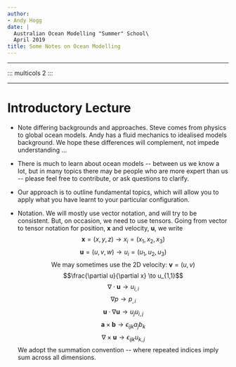 ```yaml
---
author:
- Andy Hogg
date: |
  Australian Ocean Modelling "Summer" School\
  April 2019
title: Some Notes on Ocean Modelling
---
```


------------------------------------------------------------------------

::: multicols
2
:::

------------------------------------------------------------------------

# Introductory Lecture

- Note differing backgrounds and approaches. Steve comes from physics to
  global ocean models. Andy has a fluid mechanics to idealised models
  background. We hope these differences will complement, not impede
  understanding ...

- There is much to learn about ocean models -- between us we know a lot,
  but in many topics there may be people who are more expert than us --
  please feel free to contribute, or ask questions to clarify.

- Our approach is to outline fundamental topics, which will allow you to
  apply what you have learnt to your particular configuration.

- Notation. We will mostly use vector notation, and will try to be
  consistent. But, on occasion, we need to use tensors. Going from
  vector to tensor notation for position, $\mathbf{x}$ and velocity,
  $\mathbf{u}$, we write
  $$\mathbf{x} = (x, y, z) \to x_i = (x_1, x_2, x_3)$$
  $$\mathbf{u} = (u, v, w) \to u_i = (u_1, u_2, u_3)$$
  $$\textrm{We may sometimes use the 2D velocity: } \mathbf{v} = (u,v)$$
  $$\frac{\partial u}{\partial x} \to u_{1,1}$$
  $$\nabla \cdot \mathbf{u} \to u_{i,i}$$ $$\nabla p \to p_{,i}$$
  $$\mathbf{u}  \cdot  \nabla \mathbf{u} \to u_j u_{i,j}$$
  $$\mathbf{a} \times \mathbf{b}  \to  \epsilon_{ijk} a_j b_k$$
  $$\nabla \times \mathbf{u}  \to  \epsilon_{ijk} u_{k,j}$$ We adopt the
  summation convention -- where repeated indices imply sum across all
  dimensions.

